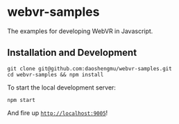 # webvr-samples
The examples for developing WebVR in Javascript.

## Installation and Development

	git clone git@github.com:daoshengmu/webvr-samples.git
	cd webvr-samples && npm install

To start the local development server:

	npm start

And fire up [`http://localhost:9005`](http://localhost:9005)!
